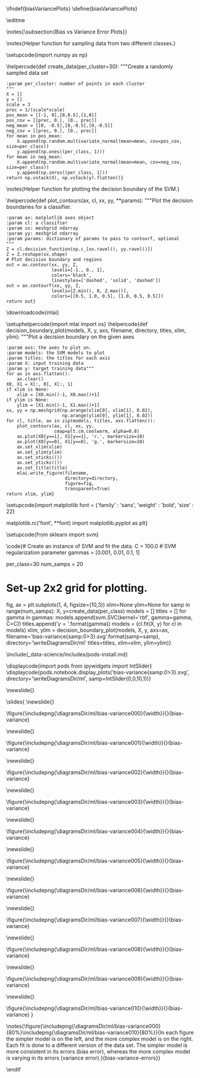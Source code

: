 \ifndef{biasVariancePlots}
\define{biasVariancePlots}

\editme

\notes{\subsection{Bias vs Variance Error Plots}}

\notes{Helper function for sampling data from two different classes.}

\setupcode{import numpy as np}

\helpercode{def create_data(per_cluster=30):
    """Create a randomly sampled data set
    
    :param per_cluster: number of points in each cluster
    """
    X = []
    y = []
    scale = 3
    prec = 1/(scale*scale)
    pos_mean = [[-1, 0],[0,0.5],[1,0]]
    pos_cov = [[prec, 0.], [0., prec]]
    neg_mean = [[0, -0.5],[0,-0.5],[0,-0.5]]
    neg_cov = [[prec, 0.], [0., prec]]
    for mean in pos_mean:
        X.append(np.random.multivariate_normal(mean=mean, cov=pos_cov, size=per_class))
        y.append(np.ones((per_class, 1)))
    for mean in neg_mean:
        X.append(np.random.multivariate_normal(mean=mean, cov=neg_cov, size=per_class))
        y.append(np.zeros((per_class, 1)))
    return np.vstack(X), np.vstack(y).flatten()}
		
\notes{Helper function for plotting the decision boundary of the SVM.}

\helpercode{def plot_contours(ax, cl, xx, yy, **params):
    """Plot the decision boundaries for a classifier.

    :param ax: matplotlib axes object
    :param cl: a classifier
    :param xx: meshgrid ndarray
    :param yy: meshgrid ndarray
    :param params: dictionary of params to pass to contourf, optional
    """
    Z = cl.decision_function(np.c_[xx.ravel(), yy.ravel()])
    Z = Z.reshape(xx.shape)
	# Plot decision boundary and regions
    out = ax.contour(xx, yy, Z, 
	                 levels=[-1., 0., 1], 
	                 colors='black', 
	                 linestyles=['dashed', 'solid', 'dashed'])
	out = ax.contourf(xx, yy, Z, 
                     levels=[Z.min(), 0, Z.max()], 
                     colors=[[0.5, 1.0, 0.5], [1.0, 0.5, 0.5]])
    return out}

\downloadcode{mlai}


\setuphelpercode{import mlai
import os}
\helpercode{def decision_boundary_plot(models, X, y, axs, filename, directory, titles, xlim, ylim):
    """Plot a decision boundary on the given axes
    
    :param axs: the axes to plot on.
    :param models: the SVM models to plot
    :param titles: the titles for each axis
    :param X: input training data
    :param y: target training data"""
    for ax in axs.flatten():
        ax.clear()
    X0, X1 = X[:, 0], X[:, 1]
    if xlim is None:
        xlim = [X0.min()-1, X0.max()+1]
    if ylim is None:
        ylim = [X1.min()-1, X1.max()+1]
    xx, yy = np.meshgrid(np.arange(xlim[0], xlim[1], 0.02),
                         np.arange(ylim[0], ylim[1], 0.02))
    for cl, title, ax in zip(models, titles, axs.flatten()):
        plot_contours(ax, cl, xx, yy,
                      cmap=plt.cm.coolwarm, alpha=0.8)
        ax.plot(X0[y==1], X1[y==1], 'r.', markersize=10)
        ax.plot(X0[y==0], X1[y==0], 'g.', markersize=10)
        ax.set_xlim(xlim)
        ax.set_ylim(ylim)
        ax.set_xticks(())
        ax.set_yticks(())
        ax.set_title(title)
        mlai.write_figure(filename,
                          directory=directory,
                          figure=fig,
                          transparent=True)
    return xlim, ylim}


\setupcode{import matplotlib
font = {'family' : 'sans',
        'weight' : 'bold',
        'size'   : 22}

matplotlib.rc('font', **font)
import matplotlib.pyplot as plt}


\setupcode{from sklearn import svm}

\code{# Create an instance of SVM and fit the data. 
C = 100.0  # SVM regularization parameter
gammas = [0.001, 0.01, 0.1, 1]


per_class=30
num_samps = 20
# Set-up 2x2 grid for plotting.
fig, ax = plt.subplots(1, 4, figsize=(10,3))
xlim=None
ylim=None
for samp in range(num_samps):
    X, y=create_data(per_class)
    models = []
    titles = []
    for gamma in gammas:
        models.append(svm.SVC(kernel='rbf', gamma=gamma, C=C))
        titles.append('$\gamma={}$'.format(gamma))
    models = (cl.fit(X, y) for cl in models)
    xlim, ylim = decision_boundary_plot(models, X, y, 
                           axs=ax, 
                           filename='bias-variance{samp:0>3}.svg'.format(samp=samp), 
						   directory='\writeDiagramsDir/ml'
                           titles=titles,
                          xlim=xlim,
                          ylim=ylim)}

\include{_data-science/includes/pods-install.md}


\displaycode{import pods
from ipywidgets import IntSlider}
\displaycode{pods.notebook.display_plots('bias-variance{samp:0>3}.svg', 
                            directory='\writeDiagramsDir/ml', 
						    samp=IntSlider(0,0,10,1))}
							
\newslide{}


<!--\slides{
\define{width}{80%} 
\define{animationName}{bias-variance-plots}
\startanimation{\animationName}{0}{10} 
\newframe{\includepng{\diagramsDir/ml/bias-variance000}{\width}}{\animationName}
\newframe{\includepng{\diagramsDir/ml/bias-variance001}{\width}}{\animationName}
\newframe{\includepng{\diagramsDir/ml/bias-variance002}{\width}}{\animationName}
\newframe{\includepng{\diagramsDir/ml/bias-variance003}{\width}}{\animationName}
\newframe{\includepng{\diagramsDir/ml/bias-variance004}{\width}}{\animationName}
\newframe{\includepng{\diagramsDir/ml/bias-variance005}{\width}}{\animationName}
\newframe{\includepng{\diagramsDir/ml/bias-variance006}{\width}}{\animationName}
\newframe{\includepng{\diagramsDir/ml/bias-variance007}{\width}}{\animationName}
\newframe{\includepng{\diagramsDir/ml/bias-variance008}{\width}}{\animationName}
\newframe{\includepng{\diagramsDir/ml/bias-variance009}{\width}}{\animationName}
\newframe{\includepng{\diagramsDir/ml/bias-variance010}{\width}}{\animationName}

\endanimation
\caption{simple models on left complex models on right}
}-->

\slides{
\newslide{}

\figure{\includepng{\diagramsDir/ml/bias-variance000}{\width}}{}{bias-variance}

\newslide{}

\figure{\includepng{\diagramsDir/ml/bias-variance001}{\width}}{}{bias-variance}

\newslide{}

\figure{\includepng{\diagramsDir/ml/bias-variance002}{\width}}{}{bias-variance}

\newslide{}

\figure{\includepng{\diagramsDir/ml/bias-variance003}{\width}}{}{bias-variance}

\newslide{}

\figure{\includepng{\diagramsDir/ml/bias-variance004}{\width}}{}{bias-variance}

\newslide{}

\figure{\includepng{\diagramsDir/ml/bias-variance005}{\width}}{}{bias-variance}

\newslide{}

\figure{\includepng{\diagramsDir/ml/bias-variance006}{\width}}{}{bias-variance}

\newslide{}

\figure{\includepng{\diagramsDir/ml/bias-variance007}{\width}}{}{bias-variance}

\newslide{}

\figure{\includepng{\diagramsDir/ml/bias-variance008}{\width}}{}{bias-variance}

\newslide{}

\figure{\includepng{\diagramsDir/ml/bias-variance009}{\width}}{}{bias-variance}

\newslide{}

\figure{\includepng{\diagramsDir/ml/bias-variance010}{\width}}{}{bias-variance}
}

\notes{\figure{\includepng{\diagramsDir/ml/bias-variance000}{80%}\includepng{\diagramsDir/ml/bias-variance010}{80%}}{In each figure the simpler model is on the left, and the more complex model is on the right. Each fit is done to a different version of the data set. The simpler model is more consistent in its errors (bias error), whereas the more complex model is varying in its errors (variance error).}{bias-variance-errors}}

\endif
